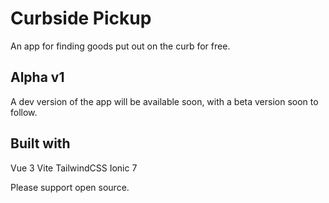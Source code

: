 # Curbside Pickup

An app for finding goods put out on the curb for free.

## Alpha v1

A dev version of the app will be available soon, with a beta version soon to follow.

## Built with

Vue 3
Vite
TailwindCSS
Ionic 7

Please support open source.

